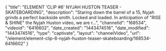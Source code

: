 {
    "title": "ELEMENT 'CLIP #6' NYJAH HUSTON TEASER - SKATEBOARDING",
    "description": "Staring down the barrel of a 15, Nyjah grinds a perfect backside smith. Locked and loaded. In anticipation of \"RISE & SHINE\" the Nyjah Huston video, we are r...",
    "channelid": "168534",
    "videoid": "6416602",
    "date_created": "1443474516",
    "date_modified": "1443474516",
    "type": "captivate",
    "layout": "channelVideo",
    "url": "\/element\/element-clip-6-nyjah-huston-teaser-skateboarding\/168534-6416602"
}